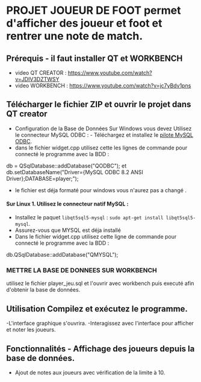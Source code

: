 # PROJET JOUEUR DE FOOT permet d'afficher des joueur et foot et rentrer une note de match.

 ## Prérequis - il faut installer QT et WORKBENCH 
- video QT CREATOR : https://www.youtube.com/watch?v=JDIV3DZTWSY
- video WORKBENCH : https://www.youtube.com/watch?v=jc7yBdv1pns


## Télécharger le fichier ZIP et ouvrir le projet dans QT creator 
- Configuration de la Base de Données Sur Windows vous devez Utilisez le connecteur MySQL ODBC : - Téléchargez et installez le [pilote MySQL ODBC](https://dev.mysql.com/downloads/connector/odbc/).
- dans le fichier widget.cpp utilisez cette les lignes de commande pour connecté le programme avec la BDD :
   
 db = QSqlDatabase::addDatabase("QODBC"); et 
 db.setDatabaseName("Driver={MySQL ODBC 8.2 ANSI Driver};DATABASE=player;");

- le fichier est déja formaté pour windows vous n'aurez pas a changé .


 #### Sur Linux 1. Utilisez le connecteur natif MySQL :
 - Installez le paquet `libqt5sql5-mysql` : `sudo apt-get install libqt5sql5-mysql`.
 - Assurez-vous que MYSQL est déja installé
 - Dans le fichier widget.cpp utilisez cette ligne de commande pour connecté le programme avec la BDD : 

 db.QSqlDatabase::addDatabase("QMYSQL");

### METTRE LA BASE DE DONNEES SUR WORKBENCH

utilisez le fichier player_jeu.sql et l'ouvrir avec workbench puis executé afin d'obtenir la base de données.

## Utilisation  Compilez et exécutez le programme.
  -L'interface graphique s'ouvrira.
  -Interagissez avec l'interface pour afficher et noter les joueurs.
 ## Fonctionnalités - Affichage des joueurs depuis la base de données.
 - Ajout de notes aux joueurs avec vérification de la limite à 10.
